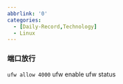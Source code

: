 ```yaml
---
abbrlink: '0'
categories: 
  - [Daily-Record,Technology]
  - Linux
---
```

<!--more-->

### 端口放行
`ufw allow 4000`
ufw enable
ufw status







